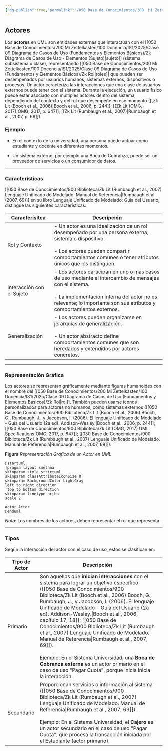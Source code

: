 ```yaml
---
{"dg-publish":true,"permalink":"/050 Base de Conocimientos/200  Mi Zettelkasten/100 Docencia/IS1/2025/Clase 09 Diagrama de Casos de Uso (Fundamentos y Elementos Básicos)/Zk Diagrama de Casos de Uso - Elementos (Actores)/","tags":["digitalGarden","diagramaCasosDeUso","elementos","actor"]}
---
```


## Actores

Los **actores** en UML son entidades externas que interactúan con el [[050 Base de Conocimientos/200  Mi Zettelkasten/100 Docencia/IS1/2025/Clase 09 Diagrama de Casos de Uso (Fundamentos y Elementos Básicos)/Zk Diagrama de Casos de Uso - Elementos (Sujeto)\|sujeto]] (sistema, subsistema o clase), representando [[050 Base de Conocimientos/200  Mi Zettelkasten/100 Docencia/IS1/2025/Clase 09 Diagrama de Casos de Uso (Fundamentos y Elementos Básicos)/Zk Rol\|roles]] que pueden ser desempeñados por usuarios humanos, sistemas externos, dispositivos o procesos. Un actor caracteriza las interacciones que una clase de usuarios externos puede tener con el sistema. Durante la ejecución, un usuario físico puede estar asociado con múltiples actores dentro del sistema, dependiendo del contexto y del rol que desempeñe en ese momento ([[Zk Lit (Booch et al., 2006)\|Booch et al., 2006, p. 244]]; [[Zk Lit (OMG, 2017)\|OMG, 2017, p. 647]]; [[Zk Lit (Rumbaugh et al., 2007)\|Rumbaugh et al., 2007, p. 69]]).

### Ejemplo

- En el contexto de la universidad, una persona puede actuar como estudiante y docente en diferentes momentos.

- Un sistema externo, por ejemplo una Boca de Cobranza, puede ser un proveedor de servicios o un consumidor de datos.

----
### Características

 [[050 Base de Conocimientos/900 Biblioteca/Zk Lit (Rumbaugh et al., 2007) Lenguaje Unificado de Modelado. Manual de Referencia\|Rumbaugh et al. (2007, 69)]] en su libro Lenguaje Unificado de Modelado: Guía del Usuario, distingue las siguientes características:

| Caracterísitca            | Descripción                                                                                                                                                                                                                          |
| ------------------------- | ------------------------------------------------------------------------------------------------------------------------------------------------------------------------------------------------------------------------------------ |
| Rol y Contexto            | - Un actor es una idealización de un rol desempeñado por una persona externa, sistema o dispositivo.<br>    <br>- Los actores pueden compartir comportamientos comunes o tener atributos únicos que los distinguen.                  |
| Interacción con el Sujeto | - Los actores participan en uno o más casos de uso mediante el intercambio de mensajes con el sistema.<br>    <br>- La implementación interna del actor no es relevante; lo importante son sus atributos y comportamientos externos. |
| Generalización            | - Los actores pueden organizarse en jerarquías de generalización.<br>    <br>- Un actor abstracto define comportamientos comunes que son heredados y extendidos por actores concretos.                                               |

----
### Representación Gráfica

Los actores se representan gráficamente mediante figuras humanoides con el nombre del [[050 Base de Conocimientos/200  Mi Zettelkasten/100 Docencia/IS1/2025/Clase 09 Diagrama de Casos de Uso (Fundamentos y Elementos Básicos)/Zk Rol\|rol]]. También pueden usarse iconos personalizados para actores no humanos, como sistemas externos ([[050 Base de Conocimientos/900 Biblioteca/Zk Lit (Booch et al., 2006) Booch, G., Rumbaugh, J., y Jacobson, I. (2006). El lenguaje Unificado de Modelado - Guía del Usuario (2a ed). Addison-Wesley.\|Booch et al., 2006, p. 244]]; [[050 Base de Conocimientos/900 Biblioteca/Zk Lit (OMG, 2017) UML Specifications\|OMG, 2017, p. 647]]; [[050 Base de Conocimientos/900 Biblioteca/Zk Lit (Rumbaugh et al., 2007) Lenguaje Unificado de Modelado. Manual de Referencia\|Rumbaugh et al., 2007, 69]]). 

**Figura**
_Representación Gráfica de un Actor en UML_
```plantuml
@startuml
!pragma layout smetana
skinparam style strictuml
skinparam classAttributeIconSize 0
skinparam BackgroundColor LightGray
left to right direction
'top to bottom direction
skinparam linetype ortho
scale 2

actor Actor
@enduml
```
_Nota_: Los nombres de los actores, deben representar el rol que representa.

----
### Tipos

Según la interacción del actor con el caso de uso, estos se clasifican en:

| Tipo de Actor | Descripción                                                                                                                                                                                                                                                                                                                                                                                                                                                                                                                                                                                    |     |
| ------------- | ---------------------------------------------------------------------------------------------------------------------------------------------------------------------------------------------------------------------------------------------------------------------------------------------------------------------------------------------------------------------------------------------------------------------------------------------------------------------------------------------------------------------------------------------------------------------------------------------- | --- |
| Primario      | Son aquellos que **inician interacciones** con el sistema para lograr un objetivo específico  ([[050 Base de Conocimientos/900 Biblioteca/Zk Lit (Booch et al., 2006) Booch, G., Rumbaugh, J., y Jacobson, I. (2006). El lenguaje Unificado de Modelado - Guía del Usuario (2a ed). Addison-Wesley.\|Booch et al., 2006, capítulo 17, 18]]; [[050 Base de Conocimientos/900 Biblioteca/Zk Lit (Rumbaugh et al., 2007) Lenguaje Unificado de Modelado. Manual de Referencia\|Rumbaugh et al., 2007, 69]]).<br><br>Ejemplo: En el Sistema Universidad, una **Boca de Cobranza externa** es un actor primario en el caso de uso "Pagar Cuota", porque inicia inicia la interacción. |     |
| Secundario    | Proporcionan servicios o información al sistema ([[050 Base de Conocimientos/900 Biblioteca/Zk Lit (Rumbaugh et al., 2007) Lenguaje Unificado de Modelado. Manual de Referencia\|Rumbaugh et al., 2007, 69]]). <br><br>Ejemplo: En el Sistema Universidad, el **Cajero** es un actor secundario en el caso de uso "Pagar Cuota", que procesa la transacción iniciada por el Estudiante (actor primario).                                                                                                                                                                                                                                |     |
